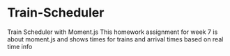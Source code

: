 # Train-Scheduler
Train Scheduler with Moment.js
This homework assignment for week 7 is about moment.js and shows times for trains and arrival times based on real time info
